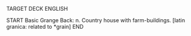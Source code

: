 TARGET DECK
ENGLISH

START
Basic
Grange
Back: n. Country house with farm-buildings. [latin granica: related to *grain]
END
